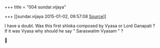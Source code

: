 +++
title = "004 sundar.vijaya"

+++
[[sundar.vijaya	2015-01-02, 09:57:08 [Source](https://groups.google.com/g/samskrita/c/4qUeZZcOMS0)]]



I have a doubt. Was this first shloka composed by Vyasa or Lord Ganapati ? If it was Vyasa why should he say " Saraswatim Vyasam " ?



